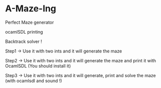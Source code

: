 # A-Maze-Ing

Perfect Maze generator

ocamlSDL printing

Backtrack solver !

Step1 -> Use it with two ints and it will generate the maze

Step2 -> Use it with two ints and it will generate the maze and print it with OcamlSDL (You should install it)

Step3 -> Use it with two ints and it will generate, print and solve the maze (with ocamlsdl and sound !)